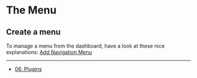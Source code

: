 # The Menu

## Create a menu

To manage a menu from the dashboard, have a look at these nice explanations: [Add Navigation Menu](https://deligraph.com/tuto-wordpress/gerer-les-menus-wordpress/)

----

- [06. Plugins](06.plugins.md)
